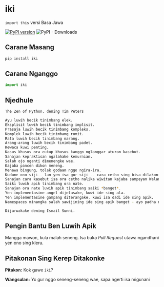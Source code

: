 # iki

`import this` versi Basa Jawa

[![PyPI version](https://badge.fury.io/py/iki.svg)](https://badge.fury.io/py/itu) ![PyPI - Downloads](https://img.shields.io/pypi/dm/iki)

## Carane Masang

```bash
pip install iki
```

## Carane Nganggo

```python
import iki
```

## Njedhule

```bash
The Zen of Python, dening Tim Peters

Ayu luwih becik tinimbang elek.
Eksplisit luwih becik tinimbang implisit.
Prasaja luwih becik tinimbang kompleks.
Komplek luwih becik tinimbang rumit.
Rata luwih becik tinimbang narang.
Arang-arang luwih becik tinimbang padet.
Kewaca kuwi penting.
Kasus khusus ora cukup khusus kanggo nglanggar aturan kasebut.
Sanajan kepraktisan ngalahake kemurnian.
Salah ojo nganti dimenengke wae.
Kajaba pancen dikon meneng.
Menawa bingung, tolak godaan nggo ngira-ira.
Kudune ono siji-- lan yen isa gur siji -- cara cetho sing bisa dilakoni.
Sanajan cara kasebut isa ora cetho nalika wiwitan kajaba sampeyan Walanda.
Saiki luwih apik tinimbang ora nate.
Sanajan ora nate luwih apik tinimbang saiki *banget*.
Yen implementasine angel dijelasake, kuwi ide sing ala.
Yen implementasine gampang diterangake, kuwi isa dadi ide sing apik.
Namespaces minangka salah sawijining ide sing apik banget - ayo padha nindakake!

Dijarwakake dening Ismail Sunni.
```

## Pengin Bantu Ben Luwih Apik

Mangga mawon, kula malah seneng. Isa buka _Pull Request_ utawa ngandhani yen ono sing kleru.

## Pitakonan Sing Kerep Ditakonke

**Pitakon:** Kok gawe `iki`?

**Wangsulan:** Yo gur nggo seneng-seneng wae, sapa ngerti isa migunani
